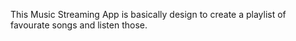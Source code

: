 This Music Streaming App is basically design to create a playlist of favourate songs and listen those.
